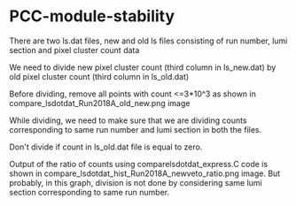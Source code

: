 # PCC-module-stability
There are two ls.dat files, new and old ls files consisting of run number, lumi section and pixel cluster count data

We need to divide new pixel cluster count (third column in ls_new.dat) by old pixel cluster count (third column in ls_old.dat)

Before dividing, remove all points with count <=3*10^3 as shown in compare_lsdotdat_Run2018A_old_new.png image

While dividing, we need to make sure that we are dividing counts corresponding to same run number and lumi section in both the files.

Don't divide if count in ls_old.dat file is equal to zero.

Output of the ratio of counts using comparelsdotdat_express.C code is shown in compare_lsdotdat_hist_Run2018A_newveto_ratio.png image. But probably, in this graph, division is not done by considering same lumi section corresponding to same run number.
